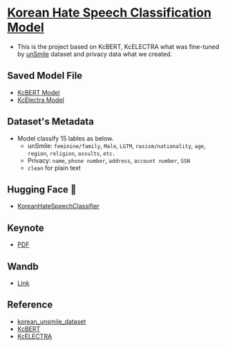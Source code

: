 # [Korean Hate Speech Classification Model](https://github.com/GC221DL/korean_hate_speech_classification)

- This is the project based on KcBERT, KcELECTRA what was fine-tuned by [unSmile](https://github.com/smilegate-ai/korean_unsmile_dataset) dataset and privacy data what we created.

## Saved Model File
 - [KcBERT Model](https://huggingface.co/momo/KcBERT-base_Hate_speech_Privacy_Detection)
 - [KcElectra Model](https://huggingface.co/momo/KcELECTRA-base_Hate_speech_Privacy_Detection)

## Dataset's Metadata
- Model classify 15 lables as below.
   - unSmile: `feminine/family`, `Male`, `LGTM`, `rasism/nationality`, `age`, `region`, `religion`, `assults`, `etc.`
   - Privacy: `name`, `phone number`, `address`, `account number`, `SSN`
   - `clean` for plain text

## Hugging Face 🤗
- [KoreanHateSpeechClassifier](https://huggingface.co/spaces/momo/Hate_speech_Privacy_Detection)

## Keynote
- [PDF](#)

## Wandb
- [Link](https://wandb.ai/momozzing/Hate_Speach?workspace=user-momozzing)

## Reference
- [korean_unsmile_dataset](https://github.com/smilegate-ai/korean_unsmile_dataset)
- [KcBERT](https://github.com/Beomi/KcBERT)
- [KcELECTRA](https://github.com/Beomi/KcELECTRA)

